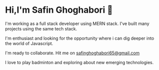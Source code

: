 # Hi,I'm Safin Ghoghabori 👋

I'm working as a full stack developer using MERN stack. I've built many projects using the same tech stack.

I'm enthusiast and looking for the opportunity where i can dig deeper into the world of Javascript.

I'm ready to collaborate. Hit me on safinghoghabori65@gmail.com

I love to play badminton and exploring about new emerging technologies.

<!--
**safinghoghabori/safinghoghabori** is a ✨ _special_ ✨ repository because its `README.md` (this file) appears on your GitHub profile.

Here are some ideas to get you started:

- 🔭 I’m currently working on ...
- 🌱 I’m currently learning ...
- 👯 I’m looking to collaborate on ...
- 🤔 I’m looking for help with ...
- 💬 Ask me about ...
- 📫 How to reach me: ...
- 😄 Pronouns: ...
- ⚡ Fun fact: ...
-->
